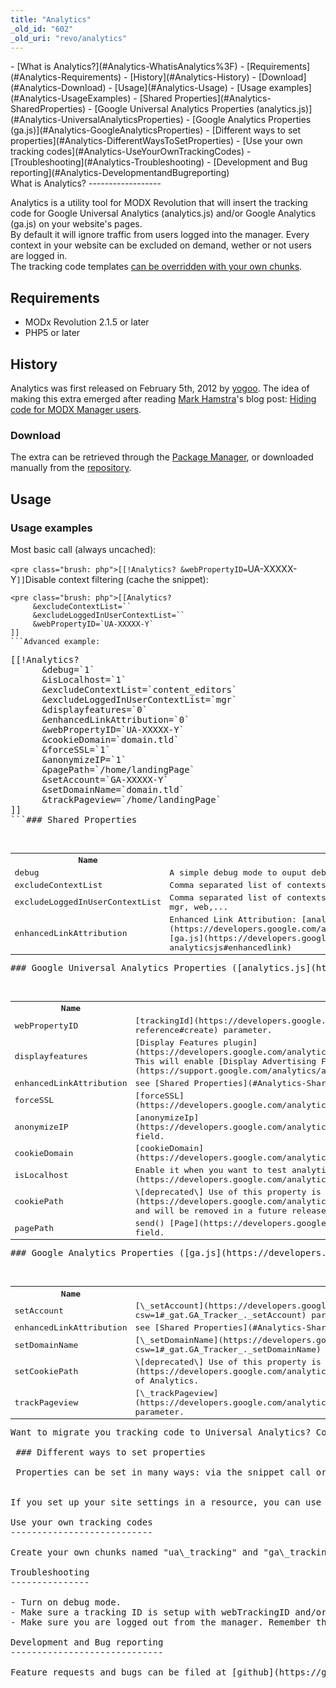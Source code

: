```yaml
---
title: "Analytics"
_old_id: "602"
_old_uri: "revo/analytics"
---
```


<div>- [What is Analytics?](#Analytics-WhatisAnalytics%3F)
- [Requirements](#Analytics-Requirements)
- [History](#Analytics-History)
  - [Download](#Analytics-Download)
- [Usage](#Analytics-Usage)
  - [Usage examples](#Analytics-UsageExamples)
  - [Shared Properties](#Analytics-SharedProperties)
  - [Google Universal Analytics Properties (analytics.js)](#Analytics-UniversalAnalyticsProperties)
  - [Google Analytics Properties (ga.js)](#Analytics-GoogleAnalyticsProperties)
  - [Different ways to set properties](#Analytics-DifferentWaysToSetProperties)
- [Use your own tracking codes](#Analytics-UseYourOwnTrackingCodes)
- [Troubleshooting](#Analytics-Troubleshooting)
- [Development and Bug reporting](#Analytics-DevelopmentandBugreporting)

</div>What is Analytics?
------------------

Analytics is a utility tool for MODX Revolution that will insert the tracking code for Google Universal Analytics (analytics.js) and/or Google Analytics (ga.js) on your website's pages.   
By default it will ignore traffic from users logged into the manager. Every context in your website can be excluded on demand, wether or not users are logged in.   
The tracking code templates [can be overridden with your own chunks](#Analytics-UseYourOwnTrackingCodes).

Requirements
------------

- MODx Revolution 2.1.5 or later
- PHP5 or later

History
-------

Analytics was first released on February 5th, 2012 by [yogoo](https://twitter.com/yogoo). The idea of making this extra emerged after reading [Mark Hamstra](http://modx.com/extras/author/MarkH)'s blog post: [Hiding code for MODX Manager users](http://www.markhamstra.com/modx-blog/2012/01/hiding-google-analytics-code-from-manager-users/).

### Download

The extra can be retrieved through the [Package Manager](display/revolution20/Package+Management), or downloaded manually from the [repository](http://modx.com/extras/package/analytics).

Usage
-----

### Usage examples

Most basic call (always uncached):

 `<pre class="brush: php">[[!Analytics? &webPropertyID=`UA-XXXXX-Y`]]`Disable context filtering (cache the snippet):

 ```
<pre class="brush: php">[[Analytics?
      &excludeContextList=``
      &excludeLoggedInUserContextList=``
      &webPropertyID=`UA-XXXXX-Y`
]]
```Advanced example:

 ```
<pre class="brush: php">[[!Analytics?
      &debug=`1`
      &isLocalhost=`1`
      &excludeContextList=`content_editors`
      &excludeLoggedInUserContextList=`mgr`
      &displayfeatures=`0`
      &enhancedLinkAttribution=`0`
      &webPropertyID=`UA-XXXXX-Y`
      &cookieDomain=`domain.tld`
      &forceSSL=`1`
      &anonymizeIP=`1`
      &pagePath=`/home/landingPage`
      &setAccount=`GA-XXXXX-Y`
      &setDomainName=`domain.tld`
      &trackPageview=`/home/landingPage`
]]
```### Shared Properties

 <table><tbody><tr><th>Name</th> <th>Description</th> <th>Required</th> <th>Default</th> </tr><tr><td>debug</td> <td>A simple debug mode to ouput debug messages as js comments.</td> <td>no</td> <td>0</td> </tr><tr><td>excludeContextList</td> <td>Comma separated list of contexts to exclude from tracking - Ex: web, web2,...</td> <td>no</td> <td></td> </tr><tr><td>excludeLoggedInUserContextList</td> <td>Comma separated list of contexts to exclude from tracking when users are logged into it - Ex: mgr, web,...</td> <td>no</td> <td>mgr</td> </tr><tr><td>enhancedLinkAttribution</td> <td>Enhanced Link Attribution: [analytics.js](https://developers.google.com/analytics/devguides/collection/analyticsjs/advanced#enhancedlink), [ga.js](https://developers.google.com/analytics/devguides/collection/upgrade/reference/gajs-analyticsjs#enhancedlink)</td> <td>no</td> <td>1</td></tr></tbody></table>### Google Universal Analytics Properties ([analytics.js](https://developers.google.com/analytics/devguides/collection/analyticsjs/ "analytics.js documentation"))

 <table><tbody><tr><th>Name</th> <th>Description</th> <th>Required</th> <th>Default</th> </tr><tr><td>webPropertyID</td> <td>[trackingId](https://developers.google.com/analytics/devguides/collection/analyticsjs/method-reference#create) parameter.</td> <td><span style="color:red">yes</span></td> <td></td> </tr><tr><td>displayfeatures</td> <td>[Display Features plugin](https://developers.google.com/analytics/devguides/collection/analyticsjs/display-features). This will enable [Display Advertising Features](https://support.google.com/analytics/answer/3450482?hl=en&ref_topic=3413645&rd=1).</td> <td>no</td> <td>1</td> </tr><tr><td>enhancedLinkAttribution</td> <td>see [Shared Properties](#Analytics-SharedProperties) above.</td> <td>no</td> <td>1</td> </tr><tr><td>forceSSL</td> <td>[forceSSL](https://developers.google.com/analytics/devguides/collection/analyticsjs/advanced#ssl) field.</td> <td>no</td> <td>0</td> </tr><tr><td>anonymizeIP</td> <td>[anonymizeIp](https://developers.google.com/analytics/devguides/collection/analyticsjs/advanced#anonymizeip) field.</td> <td>no</td> <td>0</td> </tr><tr><td>cookieDomain</td> <td>[cookieDomain](https://developers.google.com/analytics/devguides/collection/analyticsjs/domains#auto) field.</td> <td>no</td> <td>auto</td> </tr><tr><td>isLocalhost</td> <td>Enable it when you want to test analytics.js from a webserver running on localhost. [More…](https://developers.google.com/analytics/devguides/collection/analyticsjs/advanced#localhost)</td> <td>no</td> <td>0</td> </tr><tr><td>cookiePath</td> <td>\[deprecated\] Use of this property is [highly discouraged](https://developers.google.com/analytics/devguides/collection/analyticsjs/domains#configure) and will be removed in a future release of Analytics.</td> <td>no</td> <td></td> </tr><tr><td>pagePath</td> <td>send() [Page](https://developers.google.com/analytics/devguides/collection/analyticsjs/pages) field.</td> <td>no</td> <td></td> </tr></tbody></table>### Google Analytics Properties ([ga.js](https://developers.google.com/analytics/devguides/collection/gajs/ "ga.js documentation"))

 <table><tbody><tr><th>Name</th> <th>Description</th> <th>Required</th> <th>Default</th> </tr><tr><td>setAccount</td> <td>[\_setAccount](https://developers.google.com/analytics/devguides/collection/gajs/methods/gaJSApiBasicConfiguration?csw=1#_gat.GA_Tracker_._setAccount) parameter.</td> <td><span style="color:red">yes</span></td> <td></td> </tr><tr><td>enhancedLinkAttribution</td> <td>see [Shared Properties](#Analytics-SharedProperties) above.</td> <td>no</td> <td>1</td> </tr><tr><td>setDomainName</td> <td>[\_setDomainName](https://developers.google.com/analytics/devguides/collection/gajs/methods/gaJSApiDomainDirectory?csw=1#_gat.GA_Tracker_._setDomainName) parameter.</td> <td>no</td> <td></td> </tr><tr><td>setCookiePath</td> <td>\[deprecated\] Use of this property is [highly discouraged](https://developers.google.com/analytics/devguides/collection/analyticsjs/domains#configure) and will be removed in a future release of Analytics.</td> <td>no</td> <td></td> </tr><tr><td>trackPageview</td> <td>[\_trackPageview](https://developers.google.com/analytics/devguides/collection/gajs/methods/gaJSApiBasicConfiguration#_gat.GA_Tracker_._trackPageview) parameter.</td> <td>no</td> <td></td></tr></tbody></table>Want to migrate you tracking code to Universal Analytics? Consult the [Universal Analytics Upgrade Center](https://developers.google.com/analytics/devguides/collection/upgrade/).

 ### Different ways to set properties

 Properties can be set in many ways: via the snippet call or properties sets, in a ressource or as a context settings.

   
If you set up your site settings in a resource, you can use [getResourceField](extras/revo/getresourcefield) to retrieve the values and pass them through the snippet call.

Use your own tracking codes
---------------------------

Create your own chunks named "ua\_tracking" and "ga\_tracking". Optionnaly use the placeholders \[\[+ua\_options\]\] and \[\[+ga\_options\]\].

Troubleshooting
---------------

- Turn on debug mode.
- Make sure a tracking ID is setup with webTrackingID and/or setAccount.
- Make sure you are logged out from the manager. Remember that by default it doesn't track traffic from users logged into the manager.

Development and Bug reporting
-----------------------------

Feature requests and bugs can be filed at [github](https://github.com/yogoo/Analytics/issues).